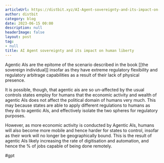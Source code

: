 ```yaml
---
articleUrl: https://distbit.xyz/AI-Agent-sovereignty-and-its-impact-on-human-liberty
author: distbit
category: blog
date: 2023-06-15 00:00
description: null
headerImage: false
layout: post
tag:
- null
title: AI Agent sovereignty and its impact on human liberty
---
```


Agentic AIs are the epitome of the scenario described in the book [[the sovereign individual]] insofar as they have extreme regulatory flexibility and regulatory arbitrage capabilities as a result of their lack of physical presence. 

It is possible, though, that agentic ais are so un-affected by the usual controls states employ for humans that the economic activity and wealth of agentic AIs does not affect the political domain of humans very much. This may because states are able to apply different regulations to humans as they do to agentic AIs, and effectively isolate the two spheres for regulatory purposes.

However, as more economic activity is conducted by Agentic AIs, humans will also become more mobile and hence harder for states to control, insofar as their work will no longer be geographically bound. This is the result of agentic AIs likely increasing the rate of digitisation and automation, and hence the % of jobs capable of being done remotely.

#gpt